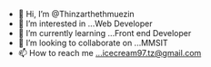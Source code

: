 - 👋 Hi, I’m @Thinzarthethmuezin
- 👀 I’m interested in ...Web Developer
- 🌱 I’m currently learning ...Front end Developer
- 💞️ I’m looking to collaborate on ...MMSIT
- 📫 How to reach me ...icecream97.tz@gmail.com

<!---
Thinzarthethmuezin/Thinzarthethmuezin is a ✨ special ✨ repository because its `README.md` (this file) appears on your GitHub profile.
You can click the Preview link to take a look at your changes.
--->
